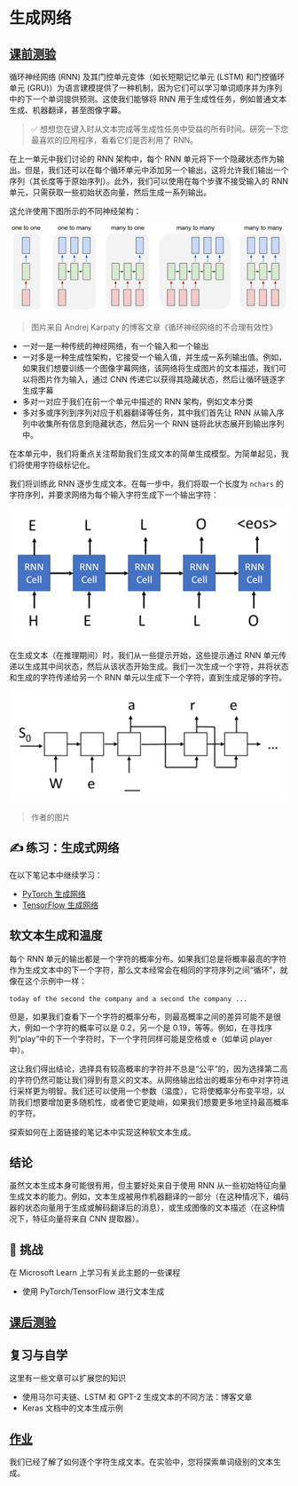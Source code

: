 # 生成网络



## [ 课前测验](https://red-field-0a6ddfd03.1.azurestaticapps.net/quiz/117)



循环神经网络 (RNN) 及其门控单元变体（如长短期记忆单元 (LSTM) 和门控循环单元 (GRU)）为语言建模提供了一种机制，因为它们可以学习单词顺序并为序列中的下一个单词提供预测。这使我们能够将 RNN 用于生成性任务，例如普通文本生成、机器翻译，甚至图像字幕。

> ✅ 想想您在键入时从文本完成等生成性任务中受益的所有时间。研究一下您最喜欢的应用程序，看看它们是否利用了 RNN。

在上一单元中我们讨论的 RNN 架构中，每个 RNN 单元将下一个隐藏状态作为输出。但是，我们还可以在每个循环单元中添加另一个输出，这将允许我们输出一个序列（其长度等于原始序列）。此外，我们可以使用在每个步骤不接受输入的 RNN 单元，只需获取一些初始状态向量，然后生成一系列输出。

这允许使用下图所示的不同神经架构：

[![Image showing common recurrent neural network patterns.](https://github.com/happyzjp/AI-For-Beginners/raw/main/translations/zh_cn/5-NLP/17-GenerativeNetworks/images/unreasonable-effectiveness-of-rnn.jpg)](https://github.com/happyzjp/AI-For-Beginners/blob/main/translations/zh_cn/5-NLP/17-GenerativeNetworks/images/unreasonable-effectiveness-of-rnn.jpg)

> 图片来自 Andrej Karpaty 的博客文章《循环神经网络的不合理有效性》

- 一对一是一种传统的神经网络，有一个输入和一个输出
- 一对多是一种生成性架构，它接受一个输入值，并生成一系列输出值。例如，如果我们想要训练一个图像字幕网络，该网络将生成图片的文本描述，我们可以将图片作为输入，通过 CNN 传递它以获得其隐藏状态，然后让循环链逐字生成字幕
- 多对一对应于我们在前一个单元中描述的 RNN 架构，例如文本分类
- 多对多或序列到序列对应于机器翻译等任务，其中我们首先让 RNN 从输入序列中收集所有信息到隐藏状态，然后另一个 RNN 链将此状态展开到输出序列中。

在本单元中，我们将重点关注帮助我们生成文本的简单生成模型。为简单起见，我们将使用字符级标记化。

我们将训练此 RNN 逐步生成文本。在每一步中，我们将取一个长度为 `nchars` 的字符序列，并要求网络为每个输入字符生成下一个输出字符：

[![Image showing an example RNN generation of the word 'HELLO'.](https://github.com/happyzjp/AI-For-Beginners/raw/main/translations/zh_cn/5-NLP/17-GenerativeNetworks/images/rnn-generate.png)](https://github.com/happyzjp/AI-For-Beginners/blob/main/translations/zh_cn/5-NLP/17-GenerativeNetworks/images/rnn-generate.png)

在生成文本（在推理期间）时，我们从一些提示开始，这些提示通过 RNN 单元传递以生成其中间状态，然后从该状态开始生成。我们一次生成一个字符，并将状态和生成的字符传递给另一个 RNN 单元以生成下一个字符，直到生成足够的字符。

[![img](https://github.com/happyzjp/AI-For-Beginners/raw/main/translations/zh_cn/5-NLP/17-GenerativeNetworks/images/rnn-generate-inf.png)](https://github.com/happyzjp/AI-For-Beginners/blob/main/translations/zh_cn/5-NLP/17-GenerativeNetworks/images/rnn-generate-inf.png)

> 作者的图片

## ✍️ 练习：生成式网络



在以下笔记本中继续学习：

- [PyTorch 生成网络](https://github.com/happyzjp/AI-For-Beginners/blob/main/translations/zh_cn/5-NLP/17-GenerativeNetworks/GenerativePyTorch.ipynb)
- [TensorFlow 生成网络](https://github.com/happyzjp/AI-For-Beginners/blob/main/translations/zh_cn/5-NLP/17-GenerativeNetworks/GenerativeTF.ipynb)

## 软文本生成和温度



每个 RNN 单元的输出都是一个字符的概率分布。如果我们总是将概率最高的字符作为生成文本中的下一个字符，那么文本经常会在相同的字符序列之间“循环”，就像在这个示例中一样：

```
today of the second the company and a second the company ...
```



但是，如果我们查看下一个字符的概率分布，则最高概率之间的差异可能不是很大，例如一个字符的概率可以是 0.2，另一个是 0.19，等等。例如，在寻找序列“play”中的下一个字符时，下一个字符同样可能是空格或 e（如单词 player 中）。

这让我们得出结论，选择具有较高概率的字符并不总是“公平”的，因为选择第二高的字符仍然可能让我们得到有意义的文本。从网络输出给出的概率分布中对字符进行采样更为明智。我们还可以使用一个参数（温度），它将使概率分布变平坦，以防我们想要增加更多随机性，或者使它更陡峭，如果我们想要更多地坚持最高概率的字符。

探索如何在上面链接的笔记本中实现这种软文本生成。

##  结论



虽然文本生成本身可能很有用，但主要好处来自于使用 RNN 从一些初始特征向量生成文本的能力。例如，文本生成被用作机器翻译的一部分（在这种情况下，编码器的状态向量用于生成或解码翻译后的消息），或生成图像的文本描述（在这种情况下，特征向量将来自 CNN 提取器）。

##  🚀 挑战



在 Microsoft Learn 上学习有关此主题的一些课程

- 使用 PyTorch/TensorFlow 进行文本生成

## [ 课后测验](https://red-field-0a6ddfd03.1.azurestaticapps.net/quiz/217)



##  复习与自学



这里有一些文章可以扩展您的知识

- 使用马尔可夫链、LSTM 和 GPT-2 生成文本的不同方法：博客文章
- Keras 文档中的文本生成示例

## [ 作业](https://github.com/happyzjp/AI-For-Beginners/blob/main/translations/zh_cn/5-NLP/17-GenerativeNetworks/lab/README.md)



我们已经了解了如何逐个字符生成文本。在实验中，您将探索单词级别的文本生成。
